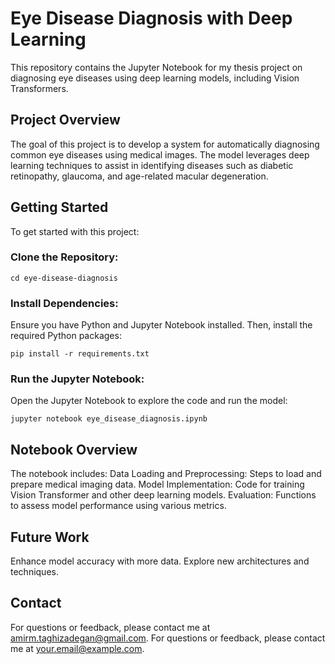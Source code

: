 # Eye Disease Diagnosis with Deep Learning

This repository contains the Jupyter Notebook for my thesis project on diagnosing eye diseases using deep learning models, including Vision Transformers.

## Project Overview
The goal of this project is to develop a system for automatically diagnosing common eye diseases using medical images. The model leverages deep learning techniques to assist in identifying diseases such as diabetic retinopathy, glaucoma, and age-related macular degeneration.

## Getting Started

To get started with this project:

### Clone the Repository:
```console git clone https://github.com/yourusername/eye-disease-diagnosis.git
cd eye-disease-diagnosis
```

### Install Dependencies:
Ensure you have Python and Jupyter Notebook installed. Then, install the required Python packages:

```console
pip install -r requirements.txt
```

### Run the Jupyter Notebook:
Open the Jupyter Notebook to explore the code and run the model:
```console
jupyter notebook eye_disease_diagnosis.ipynb
```
## Notebook Overview

The notebook includes:
Data Loading and Preprocessing: Steps to load and prepare medical imaging data.
Model Implementation: Code for training Vision Transformer and other deep learning models.
Evaluation: Functions to assess model performance using various metrics.

## Future Work

Enhance model accuracy with more data.
Explore new architectures and techniques.

## Contact

For questions or feedback, please contact me at amirm.taghizadegan@gmail.com.
For questions or feedback, please contact me at your.email@example.com.

